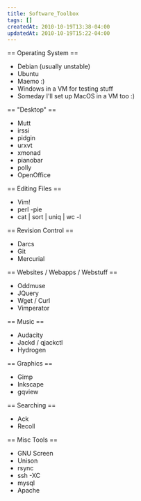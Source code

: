 ```yaml
---
title: Software_Toolbox
tags: []
createdAt: 2010-10-19T13:38-04:00
updatedAt: 2010-10-19T15:22-04:00
---
```


== Operating System ==
* Debian (usually unstable)
* Ubuntu
* Maemo :)
* Windows in a VM for testing stuff
* Someday I'll set up MacOS in a VM too :)

== "Desktop" ==
* Mutt
* irssi
* pidgin
* urxvt
* xmonad
* pianobar
* polly
* OpenOffice

== Editing Files ==
* Vim!
* perl -pie
* cat | sort | uniq | wc -l

== Revision Control ==
* Darcs
* Git
* Mercurial

== Websites / Webapps / Webstuff ==
* Oddmuse
* JQuery
* Wget / Curl
* Vimperator

== Music ==
* Audacity
* Jackd / qjackctl
* Hydrogen

== Graphics ==
* Gimp
* Inkscape
* gqview

== Searching ==
* Ack
* Recoll

== Misc Tools ==
* GNU Screen
* Unison
* rsync
* ssh -XC
* mysql
* Apache

